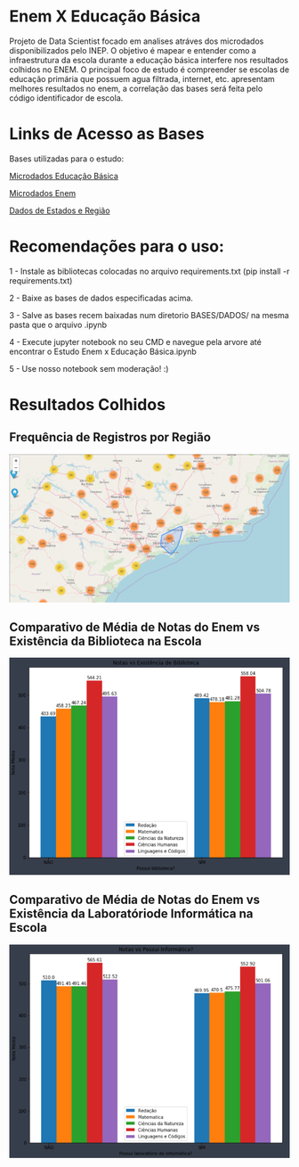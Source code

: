 # Enem  X Educação Básica
Projeto de Data Scientist focado em analises atráves dos microdados disponibilizados pelo INEP. O objetivo é mapear e entender como a infraestrutura da escola durante a educação básica interfere nos resultados colhidos no ENEM. O principal foco de estudo é compreender se escolas de educação primária que possuem agua filtrada, internet, etc. apresentam melhores resultados no enem, a correlação das bases será feita pelo código identificador de escola.

# Links de Acesso as Bases
Bases utilizadas para o estudo:<p>
[Microdados Educação Básica](http://download.inep.gov.br/microdados/microdados_educacao_basica_2018.zip)<p>
[Microdados Enem](http://download.inep.gov.br/microdados/microdados_enem2018.zip)<p>
[Dados de Estados e Região](http://download.inep.gov.br/microdados/micro_censo_escolar_2014.zip)<p>
  
# Recomendações para o uso:
  1 - Instale as bibliotecas colocadas no arquivo requirements.txt (pip install -r requirements.txt)<p>
  2 - Baixe as bases de dados especificadas acima.<p>
  3 - Salve as bases recem baixadas num diretorio BASES/DADOS/ na mesma pasta que o arquivo .ipynb<p>
  4 - Execute jupyter notebook no seu CMD e navegue pela arvore até encontrar o Estudo Enem x Educação Básica.ipynb<p>
  5 - Use nosso notebook sem moderação! :)<p>

# Resultados Colhidos

## Frequência de Registros por Região

<div align="center">
    <img src="./IMAGENS/FREQUENCIAPORREGIAO.png" width="640" />
    <div height="2"></div>
</div>

## Comparativo de Média de Notas do Enem vs Existência da Biblioteca na Escola

<div align="center">
    <img src="./IMAGENS/graficoNotasEnemvsBiblioteca.png" width="640" />
    <div height="2"></div>
</div>

## Comparativo de Média de Notas do Enem vs Existência da Laboratóriode Informática na Escola

<div align="center">
    <img src="./IMAGENS/graficoNotasEnemvsLabInformatica.png" width="640" />
    <div height="2"></div>
</div>

